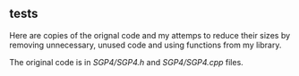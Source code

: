 ## tests
Here are copies of the orignal code and my attemps to reduce their sizes by removing unnecessary, unused code and using functions from my library.

The original code is in *SGP4/SGP4.h* and *SGP4/SGP4.cpp* files.
